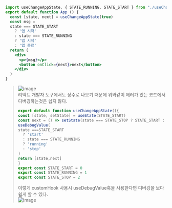 

```jsx
import useChangeAppState, { STATE_RUNNING, STATE_START } from "./useChangeAppState";
export default function App () {
  const [state, next] = useChangeAppState(true)
  const msg = 
  state === STATE_START
    ? '앱 시작'
    : state === STATE_RUNNING
    ? '앱 시작'
    : '앱 종료'
  return (
    <div>
      <p>{msg}</p>
      <button onClick={next}>next</button>
    </div>
  )
}
```

> ![image](https://user-images.githubusercontent.com/70435257/127888960-e2bd0d28-ca4b-4acd-80a8-c5bc77ffaeb4.png) <br />
> 리엑트 개발자 도구에서도 상수로 나오기 때문에 위와같이 에러가 있는 코드에서 디버깅하는것은 쉽지 않다.
>
> ```jsx
> export default function useChangeAppState(){
> const [state, setState] = useState(STATE_START)
> const next = () => setState(state === STATE_STOP ? STATE_START : state + 1)
> useDebugValue(
> state ===STATE_START 
>   ? 'start'
>   : state === STATE_RUNNING
>   ? 'running'
>   : 'stop'
> ) 
> return [state,next]
> }
> export const STATE_START = 0
> export const STATE_RUNNING = 1
> export const STATE_STOP = 2
> ```
>
> 이렇게 customHook 사용시 useDebugValue훅을 사용한다면 디버깅을 보다 쉽게 할 수 있다.<br />
> ![image](https://user-images.githubusercontent.com/70435257/127889681-7848c7f1-876e-401b-9810-be686d59519d.png)
